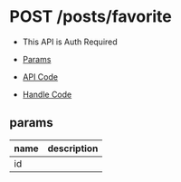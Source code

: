 # POST /posts/favorite

- This API is Auth Required

- [Params](#params)
- [API Code](/src/endpoints/posts/favorite.js)
- [Handle Code](/src/handlers/web/posts/favorite.js)

## params


name|description
---|---
id|
